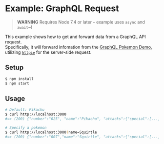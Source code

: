 # Example: GraphQL Request

> **WARNING** Requires Node 7.4 or later – example uses `async` and `await`~!

This example shows how to get and forward data from a GraphQL API request.<br>
Specifically, it will forward infomation from the [GraphQL Pokemon Demo](https://github.com/lucasbento/graphql-pokemon), utilizing [`httpie`]() for the server-side request.

## Setup

```sh
$ npm install
$ npm start
```

## Usage

```sh
# Default: Pikachu
$ curl http://localhost:3000
#=> (200) {"number":"025", "name":"Pikachu", "attacks":{"special":[...]}}

# Specify a pokemon
$ curl http://localhost:3000?name=Squirtle
#=> (200) {"number":"007","name":"Squirtle", "attacks":{"special":[...]}}
```
